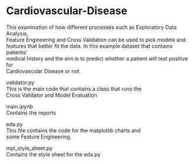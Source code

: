 # Cardiovascular-Disease
This examination of how different processes such as Exploratory Data Analysis,<br> Feature Engineering and Cross Validation can be used to pick models and<br>features that better fit the data. In this example dataset that contains patients'<br> medical history and the aim is to predict whether a patient will test positive for<br> Cardiovascular Disease or not.

validator.py<br>
This is the main code that contains a class that runs the<br> Cross Validator and Model Evaluation

main.ipynb<br>
Contains the reports

eda.py<br>
This file contains the code for the matplotlib charts and<br> some Feature Engineering.

mpl_style_sheet.py<br>
Contains the style sheet for the eda.py
